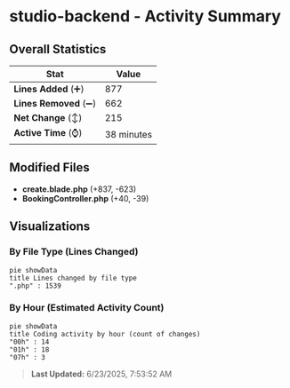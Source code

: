 # studio-backend - Activity Summary 

## Overall Statistics

| Stat                   | Value                                                             |
| ---------------------- | ----------------------------------------------------------------- |
| **Lines Added** (➕)   | 877                                          |
| **Lines Removed** (➖) | 662                                        |
| **Net Change** (↕)    | 215                |
| **Active Time** (⌚)   | 38 minutes |


## Modified Files
- **create.blade.php** (+837, -623)
- **BookingController.php** (+40, -39)

## Visualizations

### By File Type (Lines Changed)

```mermaid
pie showData
title Lines changed by file type
".php" : 1539
```

### By Hour (Estimated Activity Count)

```mermaid
pie showData
title Coding activity by hour (count of changes)
"00h" : 14
"01h" : 18
"07h" : 3
```


> **Last Updated:** 6/23/2025, 7:53:52 AM